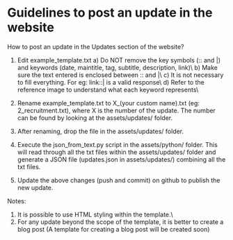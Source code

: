 # Guidelines to post an update in the website

How to post an update in the Updates section of the website?

1) Edit example_template.txt
   a) Do NOT remove the key symbols (:: and |) and keywords (date, maintitle, tag, subtitle, description, link)\\
   b) Make sure the text entered is enclosed between :: and |\\
   c) It is not necessary to fill everything. For eg: link::| is a valid response\\
   d) Refer to the reference image to understand what each keyword represents\\

2) Rename example_template.txt to X_(your custom name).txt (eg: 2_recruitment.txt), where X is the number of the update.
The number can be found by looking at the assets/updates/ folder.

3) After renaming, drop the file in the assets/updates/ folder.

4) Execute the json_from_text.py script in the assets/python/ folder. This will read through all the txt files within the
assets/updates/ folder and generate a JSON file (updates.json in assets/updates/) combining all the txt files.

5) Update the above changes (push and commit) on github to publish the new update.

Notes:
1) It is possible to use HTML styling within the template.\\
2) For any update beyond the scope of the template, it is better to create a blog post (A template for creating a blog post will be created soon)
   
   
